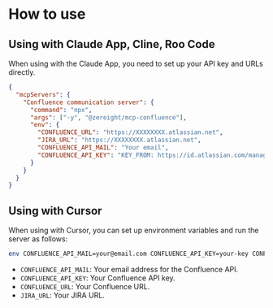 # How to use

## Using with Claude App, Cline, Roo Code

When using with the Claude App, you need to set up your API key and URLs directly.

```json
{
  "mcpServers": {
    "Confluence communication server": {
      "command": "npx",
      "args": ["-y", "@zereight/mcp-confluence"],
      "env": {
        "CONFLUENCE_URL": "https://XXXXXXXX.atlassian.net",
        "JIRA_URL": "https://XXXXXXXX.atlassian.net",
        "CONFLUENCE_API_MAIL": "Your email",
        "CONFLUENCE_API_KEY": "KEY_FROM: https://id.atlassian.com/manage-profile/security/api-tokens"
      }
    }
  }
}
```

## Using with Cursor

When using with Cursor, you can set up environment variables and run the server as follows:

```bash
env CONFLUENCE_API_MAIL=your@email.com CONFLUENCE_API_KEY=your-key CONFLUENCE_URL=your-confluence-url JIRA_URL=your-jira-url npx -y @zereight/mcp-confluence
```

- `CONFLUENCE_API_MAIL`: Your email address for the Confluence API.
- `CONFLUENCE_API_KEY`: Your Confluence API key.
- `CONFLUENCE_URL`: Your Confluence URL.
- `JIRA_URL`: Your JIRA URL.
